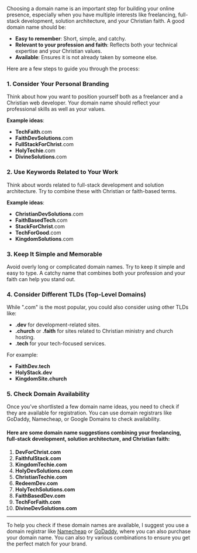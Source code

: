 Choosing a domain name is an important step for building your online presence, especially when you have multiple interests like freelancing, full-stack development, solution architecture, and your Christian faith. A good domain name should be:

- **Easy to remember**: Short, simple, and catchy.
- **Relevant to your profession and faith**: Reflects both your technical expertise and your Christian values.
- **Available**: Ensures it is not already taken by someone else.

Here are a few steps to guide you through the process:

### 1. **Consider Your Personal Branding**
   Think about how you want to position yourself both as a freelancer and a Christian web developer. Your domain name should reflect your professional skills as well as your values.

   **Example ideas**:
   - **TechFaith**.com
   - **FaithDevSolutions**.com
   - **FullStackForChrist**.com
   - **HolyTechie**.com
   - **DivineSolutions**.com

### 2. **Use Keywords Related to Your Work**
   Think about words related to full-stack development and solution architecture. Try to combine these with Christian or faith-based terms.

   **Example ideas**:
   - **ChristianDevSolutions**.com
   - **FaithBasedTech**.com
   - **StackForChrist**.com
   - **TechForGood**.com
   - **KingdomSolutions**.com

### 3. **Keep It Simple and Memorable**
   Avoid overly long or complicated domain names. Try to keep it simple and easy to type. A catchy name that combines both your profession and your faith can help you stand out.

### 4. **Consider Different TLDs (Top-Level Domains)**
   While ".com" is the most popular, you could also consider using other TLDs like:
   - **.dev** for development-related sites.
   - **.church** or **.faith** for sites related to Christian ministry and church hosting.
   - **.tech** for your tech-focused services.

   For example:
   - **FaithDev.tech**
   - **HolyStack.dev**
   - **KingdomSite.church**

### 5. **Check Domain Availability**
   Once you’ve shortlisted a few domain name ideas, you need to check if they are available for registration. You can use domain registrars like GoDaddy, Namecheap, or Google Domains to check availability.

#### Here are some domain name suggestions combining your freelancing, full-stack development, solution architecture, and Christian faith:

1. **DevForChrist.com**
2. **FaithfulStack.com**
3. **KingdomTechie.com**
4. **HolyDevSolutions.com**
5. **ChristianTechie.com**
6. **RedeemDev.com**
7. **HolyTechSolutions.com**
8. **FaithBasedDev.com**
9. **TechForFaith.com**
10. **DivineDevSolutions.com**

---

To help you check if these domain names are available, I suggest you use a domain registrar like [Namecheap](https://www.namecheap.com/) or [GoDaddy](https://www.godaddy.com/), where you can also purchase your domain name. You can also try various combinations to ensure you get the perfect match for your brand.